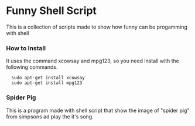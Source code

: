 # Funny Shell Script

This is a collection of scripts made to show how funny can be progamming with shell
  
### How to Install

It uses the command xcowsay and mpg123, so you need install with the following commands.

      sudo apt-get install xcowsay 
      sudo apt-get install mpg123 


### Spider Pig
This is a program made with shell script that show the image of "spider pig" from simpsons ad play the it's song. 

